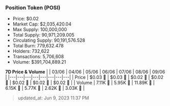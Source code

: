 
  ### Position Token (POSI)
  - Price: $0.02
  - Market Cap: $2,035,420.04
  - Max Supply: 100,000,000
  - Total Supply: 90,971,209.005
  - Circulating Supply: 90,191,576.528
  - Total Burn: 779,632.478
  - Holders: 732,622
  - Transactions: 5,706,608
  - Volume: $391,704,889.21

  **7D Price & Volume**
  | | 03&#x2F;06 | 04&#x2F;06 | 05&#x2F;06 | 06&#x2F;06 | 07&#x2F;06 | 08&#x2F;06 | 09&#x2F;06 |
  |---|---|---|---|---|---|---|---|
  | Price | $0.03 🚀 | $0.03 🔻 | $0.02 🔻 | $0.02 🔻 | $0.02 🔻 | $0.02 🔻 | $0.02 🔻 |
  | Volume | 7.11K 🚀 | 5.95K 🔻 | 11.89K 🚀 | 6.15K 🔻 | 5.77K 🔻 | 2.62K 🔻 | 3.03K 🚀 |

  > updated_at: Jun 9, 2023 11:37 PM
